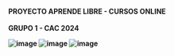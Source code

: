 <B> PROYECTO APRENDE LIBRE - CURSOS ONLINE <B><BR>
<BR>
GRUPO 1 - CAC 2024

![image](https://github.com/Noeliagrisel/proyecto-aprendelibre/assets/92688614/a2704347-d55f-40f7-8cc6-b8af059e5862)
![image](https://github.com/Noeliagrisel/proyecto-aprendelibre/assets/92688614/61c0de81-fc78-44d6-b79e-2361377643fb)
![image](https://github.com/Noeliagrisel/proyecto-aprendelibre/assets/92688614/22d32661-8e77-4dd0-a5a8-c0b85ee273fb)


